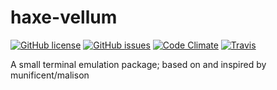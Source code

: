 # haxe-vellum
[![GitHub license](https://img.shields.io/badge/license-Apache%202-blue.svg)](https://raw.githubusercontent.com/FuzzyWuzzie/haxe-vellum/master/LICENSE) [![GitHub issues](https://img.shields.io/github/issues/FuzzyWuzzie/haxe-vellum.svg)](https://github.com/FuzzyWuzzie/haxe-vellum/issues) [![Code Climate](https://img.shields.io/codeclimate/github/FuzzyWuzzie/haxe-vellum.svg?maxAge=2592000)]() [![Travis](https://img.shields.io/travis/FuzzyWuzzie/haxe-vellum.svg?maxAge=2592000)]()

A small terminal emulation package; based on and inspired by munificent/malison
